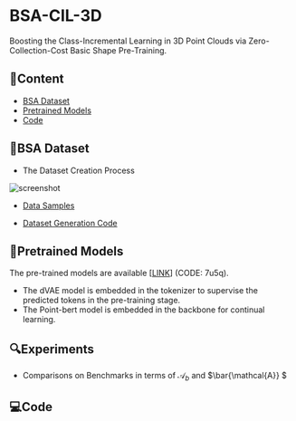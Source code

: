 # BSA-CIL-3D
Boosting the Class-Incremental Learning in 3D Point Clouds via Zero-Collection-Cost Basic Shape Pre-Training.

## 📖Content
- [BSA Dataset](#BSA-Dataset)
- [Pretrained Models](#Pretraining-Models)
- [Code](#Code)

## 🎨BSA Dataset
- The Dataset Creation Process
 
![screenshot](https://cdn.z.wiki/autoupload/20241126/8crj/1345X976/BSA-Dataset-fuben.png)

- [Data Samples](./BSA_Dataset)

- [Dataset Generation Code](./BSA_Generation.py)
  
## 🌈Pretrained Models
The pre-trained models are available [[LINK](https://www.alipan.com/s/Jr3T2QMi6Cf)] (CODE: 7u5q).
- The dVAE model is embedded in the tokenizer to supervise the predicted tokens in the pre-training stage.
- The Point-bert model is embedded in the backbone for continual learning.

## 🔍Experiments

- Comparisons on Benchmarks in terms of ${\mathcal{A}_b}$ and $\bar{\mathcal{A}} $
  
## 💻Code
